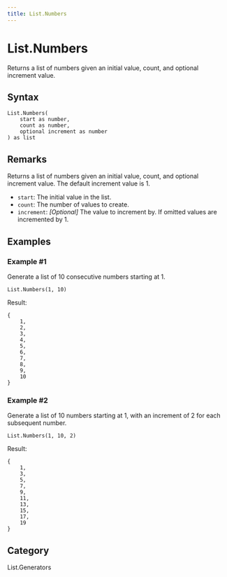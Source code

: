 ```yaml
---
title: List.Numbers
---
```


# List.Numbers


Returns a list of numbers given an initial value, count, and optional increment value.


## Syntax

```powerquery
List.Numbers(
    start as number,
    count as number,
    optional increment as number
) as list
```


## Remarks

Returns a list of numbers given an initial value, count, and optional increment value. The default increment value is 1.<ul>   <li><code>start</code>: The initial value in the list.</li>   <li><code>count</code>: The number of values to create.</li>   <li><code>increment</code>: <i>[Optional]</i> The value to increment by. If omitted values are incremented by 1.</li></ul>


## Examples

### Example #1 
Generate a list of 10 consecutive numbers starting at 1.
```powerquery
List.Numbers(1, 10)
```

Result: 
```powerquery
{
    1,
    2,
    3,
    4,
    5,
    6,
    7,
    8,
    9,
    10
}
```


### Example #2 
Generate a list of 10 numbers starting at 1, with an increment of 2 for each subsequent number.
```powerquery
List.Numbers(1, 10, 2)
```

Result: 
```powerquery
{
    1,
    3,
    5,
    7,
    9,
    11,
    13,
    15,
    17,
    19
}
```




## Category
List.Generators
